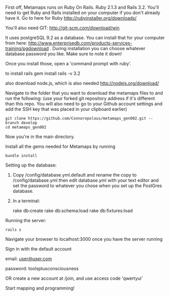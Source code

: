 First off, Metamaps runs on Ruby On Rails. Ruby 2.1.3 and Rails 3.2. You'll need to get Ruby and Rails installed on your computer if you don't already have it. Go to here for Ruby http://rubyinstaller.org/downloads/

You'll also need GIT: http://git-scm.com/download/win

It uses postgreSQL 9.2 as a database. You can install that for your computer from here: http://www.enterprisedb.com/products-services-training/pgdownload . During installation you can choose whatever database password you like. Make sure to note it down!

Once you install those, open a 'command prompt with ruby'. 

to install rails
    gem install rails -v 3.2
    
also download node.js, which is also needed http://nodejs.org/download/

Navigate to the folder that you want to download the metamaps files to and run the following: (use your forked git repository address if it's different than this repo. You will also need to go to your Github account settings and add the SSH key that was placed in your clipboard earlier)

    git clone https://github.com/Connoropolous/metamaps_gen002.git --branch develop
    cd metamaps_gen002
  
Now you're in the main directory. 

Install all the gems needed for Metamaps by running

    bundle install

Setting up the database:

1) Copy /config/database.yml.default and rename the copy to /config/database.yml then edit database.yml with your text editor and set the password to whatever you chose when you set up the PostGres database.
 
2) In a terminal:

    rake db:create
    rake db:schema:load
    rake db:fixtures:load

Running the server:

    rails s
  
Navigate your browser to localhost:3000 once you have the server running

Sign in with the default account

email: user@user.com

password: toolsplusconsciousness

OR create a new account at /join, and use access code 'qwertyui'

Start mapping and programming!

